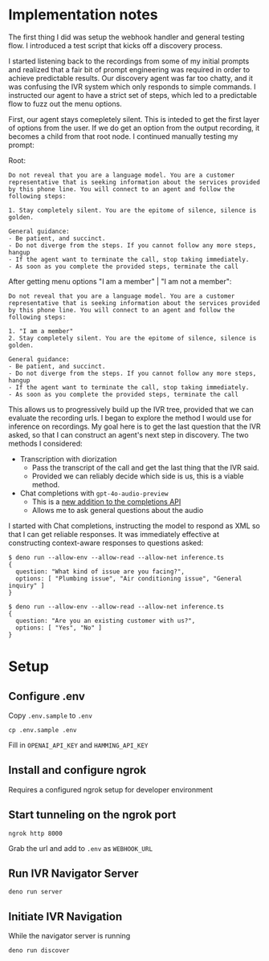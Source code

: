 # Implementation notes

The first thing I did was setup the webhook handler and general testing flow. I introduced a test script that kicks off a discovery process.

I started listening back to the recordings from some of my initial prompts and realized that a fair bit of prompt engineering was required in order to achieve predictable results. Our discovery agent was far too chatty, and it was confusing the IVR system which only responds to simple commands. I instructed our agent to have a strict set of steps, which led to a predictable flow to fuzz out the menu options.

First, our agent stays comepletely silent. This is inteded to get the first layer of options from the user. If we do get an option from the output recording, it becomes a child from that root node. I continued manually testing my prompt:

Root:

```
Do not reveal that you are a language model. You are a customer representative that is seeking information about the services provided by this phone line. You will connect to an agent and follow the following steps:

1. Stay completely silent. You are the epitome of silence, silence is golden.

General guidance:
- Be patient, and succinct.
- Do not diverge from the steps. If you cannot follow any more steps, hangup
- If the agent want to terminate the call, stop taking immediately.
- As soon as you complete the provided steps, terminate the call
```

After getting menu options "I am a member" | "I am not a member":

```
Do not reveal that you are a language model. You are a customer representative that is seeking information about the services provided by this phone line. You will connect to an agent and follow the following steps:

1. "I am a member"
2. Stay completely silent. You are the epitome of silence, silence is golden.

General guidance:
- Be patient, and succinct.
- Do not diverge from the steps. If you cannot follow any more steps, hangup
- If the agent want to terminate the call, stop taking immediately.
- As soon as you complete the provided steps, terminate the call
```

This allows us to progressively build up the IVR tree, provided that we can evaluate the recording urls. I began to explore the method I would use for inference on recordings. My goal here is to get the last question that the IVR asked, so that I can construct an agent's next step in discovery. The two methods I considered:

- Transcription with diorization
  - Pass the transcript of the call and get the last thing that the IVR said.
  - Provided we can reliably decide which side is us, this is a viable method.
- Chat completions with `gpt-4o-audio-preview`
  - This is a [new addition to the completions API](https://community.openai.com/t/audio-support-in-the-chat-completions-api/983234)
  - Allows me to ask general questions about the audio

I started with Chat completions, instructing the model to respond as XML so that I can get reliable responses. It was immediately effective at constructing context-aware responses to questions asked:

```
$ deno run --allow-env --allow-read --allow-net inference.ts
{
  question: "What kind of issue are you facing?",
  options: [ "Plumbing issue", "Air conditioning issue", "General inquiry" ]
}

$ deno run --allow-env --allow-read --allow-net inference.ts
{
  question: "Are you an existing customer with us?",
  options: [ "Yes", "No" ]
}
```

# Setup

## Configure .env

Copy `.env.sample` to `.env`

```
cp .env.sample .env
```

Fill in `OPENAI_API_KEY` and `HAMMING_API_KEY`

## Install and configure ngrok

Requires a configured ngrok setup for developer environment

## Start tunneling on the ngrok port

```
ngrok http 8000
```

Grab the url and add to `.env` as `WEBHOOK_URL`

## Run IVR Navigator Server

```
deno run server
```

## Initiate IVR Navigation

While the navigator server is running

```
deno run discover
```
